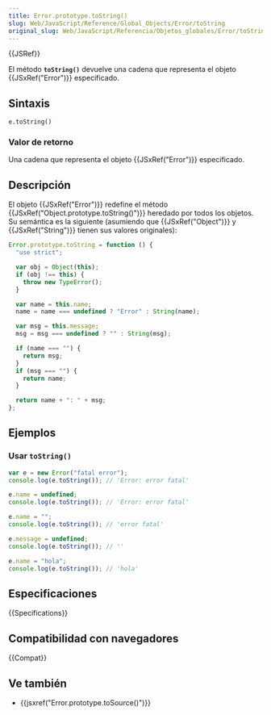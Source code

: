 ```yaml
---
title: Error.prototype.toString()
slug: Web/JavaScript/Reference/Global_Objects/Error/toString
original_slug: Web/JavaScript/Referencia/Objetos_globales/Error/toString
---
```


{{JSRef}}

El método **`toString()`** devuelve una cadena que representa el objeto {{JSxRef("Error")}} especificado.

## Sintaxis

```
e.toString()
```

### Valor de retorno

Una cadena que representa el objeto {{JSxRef("Error")}} especificado.

## Descripción

El objeto {{JSxRef("Error")}} redefine el método {{JSxRef("Object.prototype.toString()")}} heredado por todos los objetos. Su semántica es la siguiente (asumiendo que {{JSxRef("Object")}} y {{JSxRef("String")}} tienen sus valores originales):

```js
Error.prototype.toString = function () {
  "use strict";

  var obj = Object(this);
  if (obj !== this) {
    throw new TypeError();
  }

  var name = this.name;
  name = name === undefined ? "Error" : String(name);

  var msg = this.message;
  msg = msg === undefined ? "" : String(msg);

  if (name === "") {
    return msg;
  }
  if (msg === "") {
    return name;
  }

  return name + ": " + msg;
};
```

## Ejemplos

### Usar `toString()`

```js
var e = new Error("fatal error");
console.log(e.toString()); // 'Error: error fatal'

e.name = undefined;
console.log(e.toString()); // 'Error: error fatal'

e.name = "";
console.log(e.toString()); // 'error fatal'

e.message = undefined;
console.log(e.toString()); // ''

e.name = "hola";
console.log(e.toString()); // 'hola'
```

## Especificaciones

{{Specifications}}

## Compatibilidad con navegadores

{{Compat}}

## Ve también

- {{jsxref("Error.prototype.toSource()")}}

